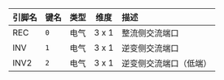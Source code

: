 <!--
DO NOT EDIT THIS FILE DIRECTLY.
This file is generated by tools/comp-docs.js.
All changes will be overwritten by regeneration.
-->

<slot class="model-pins">

| 引脚名 | 键名 | 类型 | 维度 | 描述 |
|:------ |:---- |:----:|:----:|:---- |
| REC | `0` | 电气 | 3 x 1 | 整流侧交流端口 |
| INV | `1` | 电气 | 3 x 1 | 逆变侧交流端口 |
| INV2 | `2` | 电气 | 3 x 1 | 逆变侧交流端口（低端） |

</slot>
